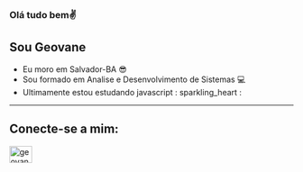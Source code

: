 ### Olá tudo bem✌
## Sou Geovane                                                          
- Eu moro em Salvador-BA :sunglasses:
- Sou formado em Analise e  Desenvolvimento de Sistemas 💻
- Ultimamente estou estudando javascript : sparkling_heart :
<hr />

##  Conecte-se a mim:
<a href="https://www.linkedin.com/in/geovanenascimento/" target="_blank">
<img align = "center" alt = "geovane-linkedin" height = "30" width = "40" src = "https://cdn.jsdelivr.net/npm/simple-icons@3.0.1/icons/linkedin .svg "style =" largura máxima: 100%; ">
</a>
